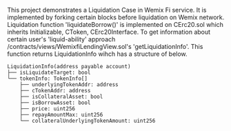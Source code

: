 This project demonstrates a Liquidation Case in Wemix Fi service.
It is implemented by forking certain blocks before liquidation on Wemix network.
Liquidation function 'liquidateBorrow()' is implemented on CErc20.sol which inherits Initializable, CToken, CErc20Interface.
To get information about certain user's 'liquid-ability' approach /contracts/views/WemixfiLendingView.sol's 'getLiquidationInfo'. This function returns LiquidationInfo wihch has a structure of below.

```basic
LiquidationInfo(address payable account)
├── isLiquidateTarget: bool
└── tokenInfo: TokenInfo[]
    ├── underlyingTokenAddr: address
    ├── cTokenAddr: address
    ├── isCollateralAsset: bool
    ├── isBorrowAsset: bool
    ├── price: uint256
    ├── repayAmountMax: uint256
    └── collateralUnderlyingTokenAmount: uint256
```